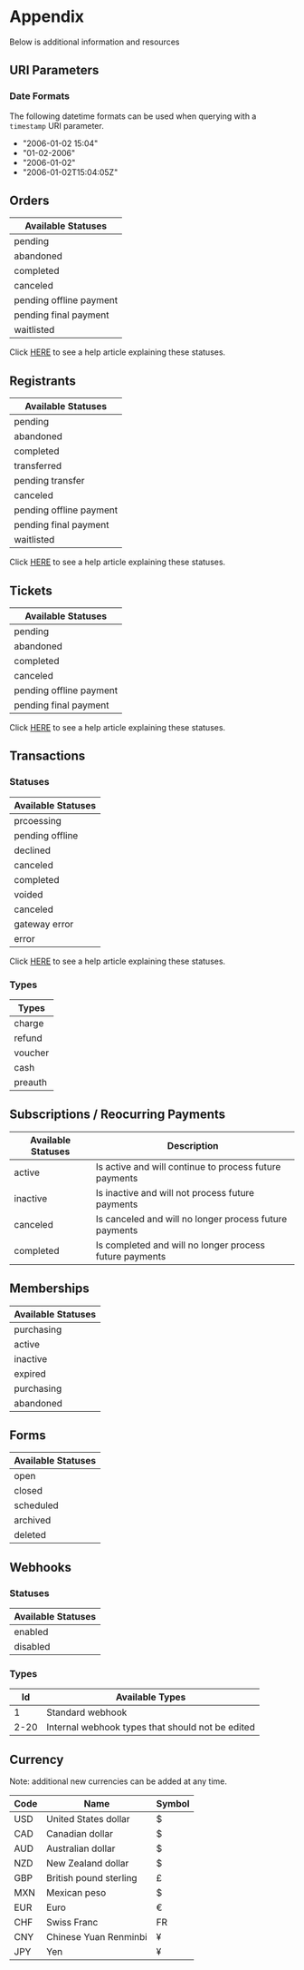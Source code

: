 # Appendix

Below is additional information and resources

## URI Parameters

### Date Formats

The following datetime formats can be used when querying with a `timestamp` URI parameter.

- "2006-01-02 15:04"
- "01-02-2006"
- "2006-01-02"
- "2006-01-02T15:04:05Z"

## Orders

| Available Statuses
| -----------------------
| pending
| abandoned
| completed
| canceled
| pending offline payment
| pending final payment
| waitlisted

Click [HERE](http://help.regfox.com/article/973-registration-statuses-explained) to see a help article explaining these statuses.

## Registrants

| Available Statuses
| -----------------------
| pending
| abandoned
| completed
| transferred
| pending transfer
| canceled
| pending offline payment
| pending final payment
| waitlisted

Click [HERE](http://help.regfox.com/article/973-registration-statuses-explained) to see a help article explaining these statuses.

## Tickets

| Available Statuses
| -----------------------
| pending
| abandoned
| completed
| canceled
| pending offline payment
| pending final payment

Click [HERE](http://help.ticketspice.com/article/501-order-statuses-explained) to see a help article explaining these statuses.

## Transactions

### Statuses

| Available Statuses
| ------------------
| prcoessing
| pending offline
| declined
| canceled
| completed
| voided
| canceled
| gateway error
| error

Click [HERE](http://help.regfox.com/article/972-transaction-statuses-explained) to see a help article explaining these statuses.

### Types

| Types
| ------------------
| charge
| refund
| voucher
| cash
| preauth

## Subscriptions / Reocurring Payments

Available Statuses | Description
------------------ | -------------------------------------------------------
active             | Is active and will continue to process future payments
inactive           | Is inactive and will not process future payments
canceled           | Is canceled and will no longer process future payments
completed          | Is completed and will no longer process future payments

## Memberships

| Available Statuses
| ------------------
| purchasing
| active
| inactive
| expired
| purchasing
| abandoned

## Forms

| Available Statuses
| ------------------
| open
| closed
| scheduled
| archived
| deleted

## Webhooks

### Statuses

| Available Statuses
| ------------------
| enabled
| disabled

### Types

Id   | Available Types
---- | ------------------------------------------------
1    | Standard webhook
2-20 | Internal webhook types that should not be edited

## Currency

Note: additional new currencies can be added at any time.

Code | Name                                    | Symbol
---- | --------------------------------------- | ------
USD  | United States dollar                    | $
CAD  | Canadian dollar                         | $
AUD  | Australian dollar                       | $
NZD  | New Zealand dollar                      | $
GBP  | British pound sterling                  | £
MXN  | Mexican peso                            | $
EUR  | Euro                                    | €
CHF  | Swiss Franc                             | FR
CNY  | Chinese Yuan Renminbi                   | ¥
JPY  | Yen  	                                 | ¥
